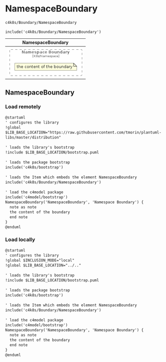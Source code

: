 # NamespaceBoundary


```text
c4k8s/Boundary/NamespaceBoundary
```

```text
include('c4k8s/Boundary/NamespaceBoundary')
```



| NamespaceBoundary |
| :---: |
| ![illustration for NamespaceBoundary](../../c4k8s/Boundary/NamespaceBoundary.Local.png) |




## NamespaceBoundary

### Load remotely
```plantuml
@startuml
' configures the library
!global $LIB_BASE_LOCATION="https://raw.githubusercontent.com/tmorin/plantuml-libs/master/distribution"

' loads the library's bootstrap
!include $LIB_BASE_LOCATION/bootstrap.puml

' loads the package bootstrap
include('c4k8s/bootstrap')

' loads the Item which embeds the element NamespaceBoundary
include('c4k8s/Boundary/NamespaceBoundary')

' load the c4model package
include('c4model/bootstrap')
NamespaceBoundary('NamespaceBoundary', 'Namespace Boundary') {
  note as note
  the content of the boundary
  end note
}
@enduml
```

### Load locally
```plantuml
@startuml
' configures the library
!global $INCLUSION_MODE="local"
!global $LIB_BASE_LOCATION="../.."

' loads the library's bootstrap
!include $LIB_BASE_LOCATION/bootstrap.puml

' loads the package bootstrap
include('c4k8s/bootstrap')

' loads the Item which embeds the element NamespaceBoundary
include('c4k8s/Boundary/NamespaceBoundary')

' load the c4model package
include('c4model/bootstrap')
NamespaceBoundary('NamespaceBoundary', 'Namespace Boundary') {
  note as note
  the content of the boundary
  end note
}
@enduml
```

